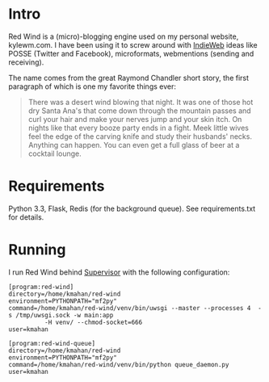 # Intro

Red Wind is a (micro)-blogging engine used on my personal website,
kylewm.com. I have been using it to screw around with
[IndieWeb](http://indiewebcamp.com) ideas like POSSE (Twitter and
Facebook), microformats, webmentions (sending and receiving).

The name comes from the great Raymond Chandler short story, the first paragraph of which is one my favorite things ever:

> There was a desert wind blowing that night. It was one of those hot dry Santa Ana's that come down through the mountain passes and curl your hair and make your nerves jump and your skin itch. On nights like that every booze party ends in a fight. Meek little wives feel the edge of the carving knife and study their husbands' necks. Anything can happen. You can even get a full glass of beer at a cocktail lounge.

# Requirements

Python 3.3, Flask, Redis (for the background queue). See requirements.txt for details.

# Running

I run Red Wind behind [Supervisor](http://supervisord.org) with the following configuration:

    [program:red-wind]
    directory=/home/kmahan/red-wind
    environment=PYTHONPATH="mf2py"
    command=/home/kmahan/red-wind/venv/bin/uwsgi --master --processes 4  -s /tmp/uwsgi.sock -w main:app
              -H venv/ --chmod-socket=666
    user=kmahan

    [program:red-wind-queue]
    directory=/home/kmahan/red-wind
    environment=PYTHONPATH="mf2py"
    command=/home/kmahan/red-wind/venv/bin/python queue_daemon.py
    user=kmahan
